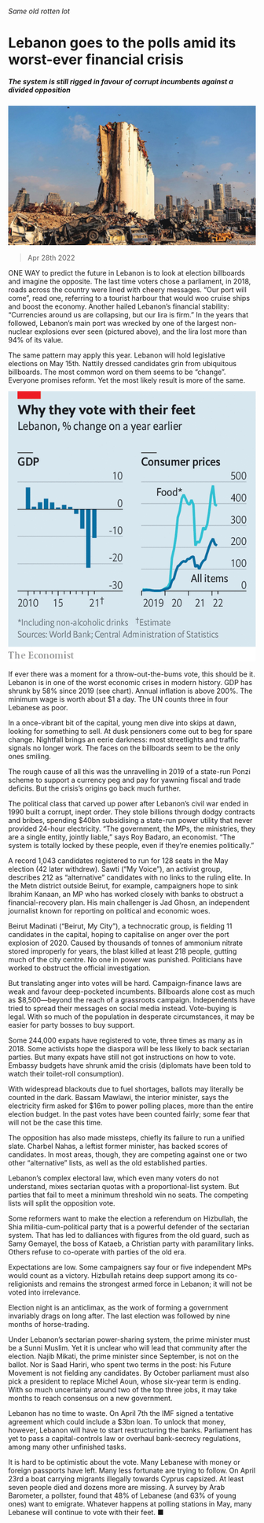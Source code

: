 ###### Same old rotten lot

# Lebanon goes to the polls amid its worst-ever financial crisis 

##### The system is still rigged in favour of corrupt incumbents against a divided opposition 

![image](images/20220430_MAP002_0.jpg) 

> Apr 28th 2022 

ONE WAY to predict the future in Lebanon is to look at election billboards and imagine the opposite. The last time voters chose a parliament, in 2018, roads across the country were lined with cheery messages. “Our port will come”, read one, referring to a tourist harbour that would woo cruise ships and boost the economy. Another hailed Lebanon’s financial stability: “Currencies around us are collapsing, but our lira is firm.” In the years that followed, Lebanon’s main port was wrecked by one of the largest non-nuclear explosions ever seen (pictured above), and the lira lost more than 94% of its value.

The same pattern may apply this year. Lebanon will hold legislative elections on May 15th. Nattily dressed candidates grin from ubiquitous billboards. The most common word on them seems to be “change”. Everyone promises reform. Yet the most likely result is more of the same.

![image](images/20220430_MAC088.png) 


If ever there was a moment for a throw-out-the-bums vote, this should be it. Lebanon is in one of the worst economic crises in modern history. GDP has shrunk by 58% since 2019 (see chart). Annual inflation is above 200%. The minimum wage is worth about $1 a day. The UN counts three in four Lebanese as poor.

In a once-vibrant bit of the capital, young men dive into skips at dawn, looking for something to sell. At dusk pensioners come out to beg for spare change. Nightfall brings an eerie darkness: most streetlights and traffic signals no longer work. The faces on the billboards seem to be the only ones smiling.

The rough cause of all this was the unravelling in 2019 of a state-run Ponzi scheme to support a currency peg and pay for yawning fiscal and trade deficits. But the crisis’s origins go back much further.

The political class that carved up power after Lebanon’s civil war ended in 1990 built a corrupt, inept order. They stole billions through dodgy contracts and bribes, spending $40bn subsidising a state-run power utility that never provided 24-hour electricity. “The government, the MPs, the ministries, they are a single entity, jointly liable,” says Roy Badaro, an economist. “The system is totally locked by these people, even if they’re enemies politically.”

A record 1,043 candidates registered to run for 128 seats in the May election (42 later withdrew). Sawti (“My Voice”), an activist group, describes 212 as “alternative” candidates with no links to the ruling elite. In the Metn district outside Beirut, for example, campaigners hope to sink Ibrahim Kanaan, an MP who has worked closely with banks to obstruct a financial-recovery plan. His main challenger is Jad Ghosn, an independent journalist known for reporting on political and economic woes.

Beirut Madinati (“Beirut, My City”), a technocratic group, is fielding 11 candidates in the capital, hoping to capitalise on anger over the port explosion of 2020. Caused by thousands of tonnes of ammonium nitrate stored improperly for years, the blast killed at least 218 people, gutting much of the city centre. No one in power was punished. Politicians have worked to obstruct the official investigation.

But translating anger into votes will be hard. Campaign-finance laws are weak and favour deep-pocketed incumbents. Billboards alone cost as much as $8,500—beyond the reach of a grassroots campaign. Independents have tried to spread their messages on social media instead. Vote-buying is legal. With so much of the population in desperate circumstances, it may be easier for party bosses to buy support.

Some 244,000 expats have registered to vote, three times as many as in 2018. Some activists hope the diaspora will be less likely to back sectarian parties. But many expats have still not got instructions on how to vote. Embassy budgets have shrunk amid the crisis (diplomats have been told to watch their toilet-roll consumption).

With widespread blackouts due to fuel shortages, ballots may literally be counted in the dark. Bassam Mawlawi, the interior minister, says the electricity firm asked for $16m to power polling places, more than the entire election budget. In the past votes have been counted fairly; some fear that will not be the case this time.

The opposition has also made missteps, chiefly its failure to run a unified slate. Charbel Nahas, a leftist former minister, has backed scores of candidates. In most areas, though, they are competing against one or two other “alternative” lists, as well as the old established parties.

Lebanon’s complex electoral law, which even many voters do not understand, mixes sectarian quotas with a proportional-list system. But parties that fail to meet a minimum threshold win no seats. The competing lists will split the opposition vote.

Some reformers want to make the election a referendum on Hizbullah, the Shia militia-cum-political party that is a powerful defender of the sectarian system. That has led to dalliances with figures from the old guard, such as Samy Gemayel, the boss of Kataeb, a Christian party with paramilitary links. Others refuse to co-operate with parties of the old era.

Expectations are low. Some campaigners say four or five independent MPs would count as a victory. Hizbullah retains deep support among its co-religionists and remains the strongest armed force in Lebanon; it will not be voted into irrelevance.

Election night is an anticlimax, as the work of forming a government invariably drags on long after. The last election was followed by nine months of horse-trading.

Under Lebanon’s sectarian power-sharing system, the prime minister must be a Sunni Muslim. Yet it is unclear who will lead that community after the election. Najib Mikati, the prime minister since September, is not on the ballot. Nor is Saad Hariri, who spent two terms in the post: his Future Movement is not fielding any candidates. By October parliament must also pick a president to replace Michel Aoun, whose six-year term is ending. With so much uncertainty around two of the top three jobs, it may take months to reach consensus on a new government.

Lebanon has no time to waste. On April 7th the IMF signed a tentative agreement which could include a $3bn loan. To unlock that money, however, Lebanon will have to start restructuring the banks. Parliament has yet to pass a capital-controls law or overhaul bank-secrecy regulations, among many other unfinished tasks.

It is hard to be optimistic about the vote. Many Lebanese with money or foreign passports have left. Many less fortunate are trying to follow. On April 23rd a boat carrying migrants illegally towards Cyprus capsized. At least seven people died and dozens more are missing. A survey by Arab Barometer, a pollster, found that 48% of Lebanese (and 63% of young ones) want to emigrate. Whatever happens at polling stations in May, many Lebanese will continue to vote with their feet. ■

